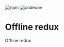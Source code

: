 ![npm](https://img.shields.io/npm/v/@txo/offline-redux)
![codecov](https://img.shields.io/codecov/c/github/technology-studio/offline-redux)
# Offline redux #

Offline redux
